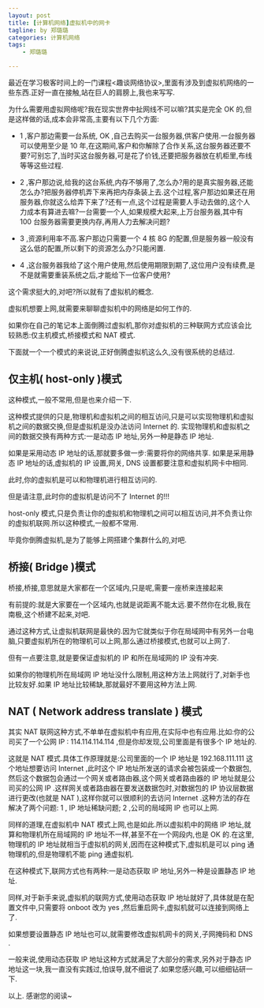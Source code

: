 ```yaml
---
layout: post  
title: [计算机网络]虚拟机中的网卡
tagline: by 郑璐璐
categories: 计算机网络  
tags: 
    - 郑璐璐

---
```


最近在学习极客时间上的一门课程<趣谈网络协议>,里面有涉及到虚拟机网络的一些东西.正好一直在接触,站在巨人的肩膀上,我也来写写.
<!--more-->
为什么需要用虚拟网络呢?我在现实世界中扯网线不可以嘛?其实是完全 OK 的,但是这样做的话,成本会非常高,主要有以下几个方面:

- 1 ,客户那边需要一台系统, OK ,自己去购买一台服务器,供客户使用.一台服务器可以使用至少是 10 年,在这期间,客户和你解除了合作关系,这台服务器还要不要?可别忘了,当时买这台服务器,可是花了价钱,还要把服务器放在机柜里,布线等等这些过程.

- 2 ,客户那边说,给我的这台系统,内存不够用了,怎么办?用的是真实服务器,还能怎么办?把服务器停机弄下来再把内存条装上去.这个过程,客户那边如果还在用服务器,你就这么给弄下来了?还有一点,这个过程是需要人手动去做的,这个人力成本有算进去嘛?一台需要一个人,如果规模大起来,上万台服务器,其中有 100 台服务器需要更换内存,再用人力去解决问题?

- 3 ,资源利用率不高.客户那边只需要一个 4 核 8G 的配置,但是服务器一般没有这么低的配置,所以剩下的资源怎么办?只能闲置.

- 4 ,这台服务器我给了这个用户使用,然后使用期限到期了,这位用户没有续费,是不是就需要重装系统之后,才能给下一位客户使用?

这个需求挺大的,对吧?所以就有了虚拟机的概念.

虚拟机想要上网,就需要来聊聊虚拟机中的网络是如何工作的.

如果你在自己的笔记本上面倒腾过虚拟机,那你对虚拟机的三种联网方式应该会比较熟悉:仅主机模式,桥接模式和 NAT 模式.

下面就一个一个模式的来说说,正好倒腾虚拟机这么久,没有很系统的总结过.

## 仅主机( host-only )模式

这种模式,一般不常用,但是也来介绍一下.

这种模式提供的只是,物理机和虚拟机之间的相互访问,只是可以实现物理机和虚拟机之间的数据交换,但是虚拟机是没办法访问 Internet 的.
实现物理机和虚拟机之间的数据交换有两种方式:一是动态 IP 地址,另外一种是静态 IP 地址.

如果是采用动态 IP 地址的话,那就要多做一步:需要将你的网络共享.
如果是采用静态 IP 地址的话,虚拟机的 IP 设置,网关, DNS 设置都要注意和虚拟机网卡中相同.

此时,你的虚拟机是可以和物理机进行相互访问的.

但是请注意,此时你的虚拟机是访问不了 Internet 的!!!

host-only 模式,只是负责让你的虚拟机和物理机之间可以相互访问,并不负责让你的虚拟机联网.所以这种模式,一般都不常用.

毕竟你倒腾虚拟机,是为了能够上网搭建个集群什么的,对吧.

## 桥接( Bridge )模式
桥接,桥接,意思就是大家都在一个区域内,只是呢,需要一座桥来连接起来

有前提的:就是大家要在一个区域内,也就是说距离不能太远.要不然你在北极,我在南极,这个桥建不起来,对吧.

通过这种方式,让虚拟机联网是最快的.因为它就类似于你在局域网中有另外一台电脑,只要虚拟机所在的物理机可以上网,那么通过桥接模式,也就可以上网了.

但有一点要注意,就是要保证虚拟机的 IP 和所在局域网的 IP 没有冲突.

如果你的物理机所在局域网 IP 地址没什么限制,用这种方法上网就行了,对新手也比较友好.如果 IP 地址比较稀缺,那就最好不要用这种方法上网.

## NAT ( Network address translate ) 模式
其实 NAT 联网这种方式,不单单在虚拟机中有应用,在实际中也有应用.比如:你的公司买了一个公网 IP : 114.114.114.114 ,但是你却发现,公司里面是有很多个 IP 地址的.

这就是 NAT 模式.具体工作原理就是:公司里面的一个 IP 地址是 192.168.111.111 这个地址想要访问 Internet ,此时这个 IP 地址所发送的请求会被包装成一个数据包,然后这个数据包会通过一个网关或者路由器,这个网关或者路由器的 IP 地址就是公司买的公网 IP .这样网关或者路由器在要发送数据包时,对数据包的 IP 协议层数据进行更改(也就是 NAT ),这样你就可以很顺利的去访问 Internet .这种方法的存在解决了两个问题: 1 , IP 地址稀缺问题; 2 ,公司的局域网 IP 也可以上网.

同样的道理,在虚拟机中 NAT 模式上网,也是如此.所以虚拟机中的网络 IP 地址,就算和物理机所在局域网的 IP 地址不一样,甚至不在一个网段内,也是 OK 的.在这里,物理机的 IP 地址就相当于虚拟机的网关,因而在这种模式下,虚拟机是可以 ping 通物理机的,但是物理机不能 ping 通虚拟机.

在这种模式下,联网方式也有两种:一是动态获取 IP 地址,另外一种是设置静态 IP 地址.

同样,对于新手来说,虚拟机的联网方式,使用动态获取 IP 地址就好了,具体就是在配置文件中,只需要将 onboot 改为 yes ,然后重启网卡,虚拟机就可以连接到网络上了.

如果想要设置静态 IP 地址也可以,就需要修改虚拟机网卡的网关,子网掩码和 DNS .

一般来说,使用动态获取 IP 地址这种方式就满足了大部分的需求,另外对于静态 IP 地址这一块,我一直没有实践过,怕误导,就不细说了.如果您感兴趣,可以细细钻研一下.

以上.
感谢您的阅读~